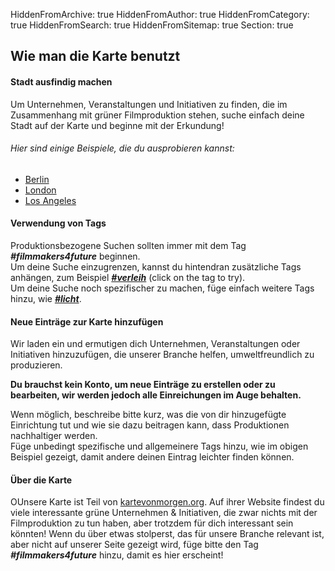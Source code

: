 HiddenFromArchive: true
HiddenFromAuthor: true
HiddenFromCategory: true
HiddenFromSearch: true
HiddenFromSitemap: true
Section: true

## Wie man die Karte benutzt
#### Stadt ausfindig machen
Um Unternehmen, Veranstaltungen und Initiativen zu finden, die im Zusammenhang mit grüner Filmproduktion stehen, suche einfach deine Stadt auf der Karte und beginne mit der Erkundung!  

###### Hier sind einige Beispiele, die du ausprobieren kannst:
* <a href="#map" onclick="document.getElementById('if_kvm').src = 'https://kartevonmorgen.org/#/?center=52.503,13.293&zoom=11.00&search=%23filmmakers4future';">Berlin</a>
* <a href="#map" onclick="document.getElementById('if_kvm').src = 'https://kartevonmorgen.org/#/?center=51.514,-0.397&zoom=10.00&search=%23filmmakers4future';">London</a>
* <a href="#map" onclick="document.getElementById('if_kvm').src = 'https://kartevonmorgen.org/#/?center=33.948,-118.393&zoom=10.00&search=%23filmmakers4future';">Los Angeles</a>

#### Verwendung von Tags
Produktionsbezogene Suchen sollten immer mit dem Tag ***#filmmakers4future*** beginnen.  
Um deine Suche einzugrenzen, kannst du hintendran zusätzliche Tags anhängen, zum Beispiel ***<a href="#map" onclick="document.getElementById('if_kvm').src = 'https://kartevonmorgen.org/#/?search=%23filmmakers4future%20%23verleih';">#verleih</a>*** (click on the tag to try).  
Um deine Suche noch spezifischer zu machen, füge einfach weitere Tags hinzu, wie ***<a href="#map" onclick="document.getElementById('if_kvm').src = 'https://kartevonmorgen.org/#/?search=%23filmmakers4future%20%23rental%20%23licht';">#licht</a>***.

#### Neue Einträge zur Karte hinzufügen
Wir laden ein und ermutigen dich Unternehmen, Veranstaltungen oder Initiativen hinzuzufügen, die unserer Branche helfen, umweltfreundlich zu produzieren.  

**Du brauchst kein Konto, um neue Einträge zu erstellen oder zu bearbeiten, wir werden jedoch alle Einreichungen im Auge behalten.**  

Wenn möglich, beschreibe bitte kurz, was die von dir hinzugefügte Einrichtung tut und wie sie dazu beitragen kann, dass Produktionen nachhaltiger werden.  
Füge unbedingt spezifische und allgemeinere Tags hinzu, wie im obigen Beispiel gezeigt, damit andere deinen Eintrag leichter finden können.

#### Über die Karte
OUnsere Karte ist Teil von [kartevonmorgen.org](https://kartevonmorgen.org). Auf ihrer Website findest du viele interessante grüne Unternehmen & Initiativen, die zwar nichts mit der Filmproduktion zu tun haben, aber trotzdem für dich interessant sein könnten! Wenn du über etwas stolperst, das für unsere Branche relevant ist, aber nicht auf unserer Seite gezeigt wird, füge bitte den Tag ***#filmmakers4future*** hinzu, damit es hier erscheint!